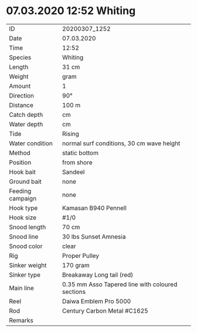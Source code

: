 # 07.03.2020 12:52 Whiting

| | |
|---|---|
| ID | 20200307_1252 |
| Date | 07.03.2020 |
| Time | 12:52 |
| Species | Whiting |
| Length | 31 cm |
| Weight | gram |
| Amount | 1 |
| Direction | 90° |
| Distance | 100 m |
| Catch depth | cm |
| Water depth | cm |
| Tide | Rising |
| Water condition | normal surf conditions, 30 cm wave height |
| Method | static bottom |
| Position | from shore |
| Hook bait | Sandeel |
| Ground bait | none |
| Feeding campaign | none |
| Hook type | Kamasan B940 Pennell |
| Hook size | #1/0 |
| Snood length | 70 cm |
| Snood line | 30 lbs Sunset Amnesia |
| Snood color | clear |
| Rig | Proper Pulley |
| Sinker weight | 170 gram |
| Sinker type | Breakaway Long tail (red) |
| Main line | 0.35 mm Asso Tapered line with coloured sections |
| Reel | Daiwa Emblem Pro 5000 |
| Rod | Century Carbon Metal #C1625 |
| Remarks | |
